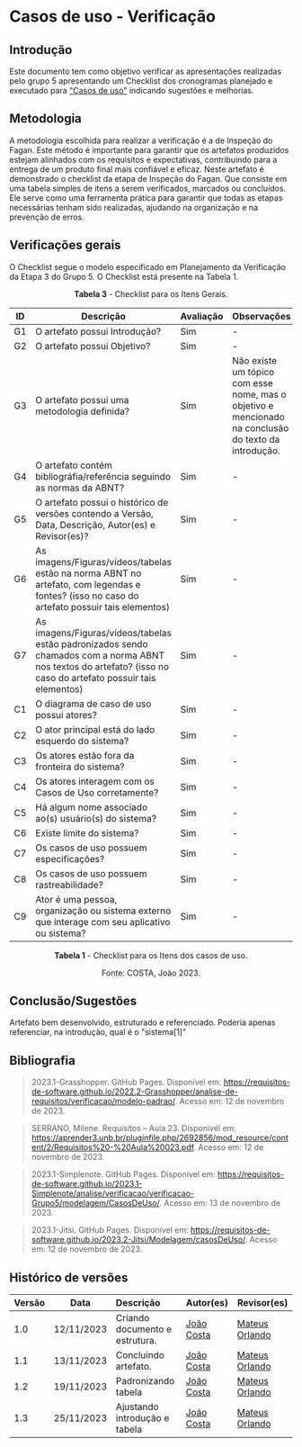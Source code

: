 # Casos de uso - Verificação

## Introdução
Este documento tem como objetivo verificar as apresentações realizadas pelo grupo 5 apresentando um Checklist dos cronogramas planejado e executado para   ["Casos de uso"](https://requisitos-de-software.github.io/2023.2-Jitsi/Modelagem/casosDeUso/) indicando sugestões e melhorias.

## Metodologia

A metodologia escolhida para realizar a verificação é a de Inspeção do Fagan. Este método é importante para garantir que os artefatos produzidos estejam alinhados com os requisitos e expectativas, contribuindo para a entrega de um produto final mais confiável e eficaz. Neste artefato é demonstrado o checklist da etapa de Inspeção do Fagan. Que consiste em uma tabela simples de itens a serem verificados, marcados ou concluídos. Ele serve como uma ferramenta prática para garantir que todas as etapas necessárias tenham sido realizadas, ajudando na organização e na prevenção de erros.

## Verificações gerais
O Checklist segue o modelo especificado em Planejamento da Verificação da Etapa 3 do Grupo 5. O Checklist está presente na Tabela 1.

<center>

**Tabela 3** - Checklist para os Itens Gerais.

| ID | Descrição | Avaliação | Observações |
| ---| -------- | --------- | ------------ |
| G1  | O artefato possui Introdução? | Sim | - |
| G2  | O artefato possui Objetivo? | Sim | - |
| G3  | O artefato possui uma metodologia definida? | Sim | Não existe um tópico com esse nome, mas o objetivo e mencionado na conclusão do texto da introdução. |
| G4  | O artefato contém bibliográfia/referência seguindo as normas da ABNT? | Sim | - |
| G5  | O artefato possui o histórico de versões contendo a Versão, Data, Descrição, Autor(es) e Revisor(es)? | Sim | - |
| G6  | As imagens/Figuras/vídeos/tabelas estão na norma ABNT no artefato, com legendas e fontes? (isso no caso do artefato possuir tais elementos) | Sim | - |
| G7  | As imagens/Figuras/vídeos/tabelas estão padronizados sendo chamados com a norma ABNT nos textos do artefato? (isso no caso do artefato possuir tais elementos) | Sim | - |
| C1 | O diagrama de caso de uso possui atores?| Sim | - |
| C2 | O ator principal está do lado esquerdo do sistema? | Sim | - |
| C3 | Os atores estão fora da fronteira do sistema? | Sim | - |
| C4 | Os atores interagem com os Casos de Uso corretamente? | Sim | - |
| C5 | Há algum nome associado ao(s) usuário(s) do sistema? | Sim | - |
| C6 | Existe limite do sistema? | Sim | - |
| C7 | Os casos de uso possuem especificações? | Sim | - |
| C8 | Os casos de uso possuem rastreabilidade? | Sim | - |
| C9 | Ator é uma pessoa, organização ou sistema externo que interage com seu aplicativo ou sistema? | Sim | - |

**Tabela 1** - Checklist para os Itens dos casos de uso.

Fonte: COSTA, João 2023.

</center>

## Conclusão/Sugestões
Artefato bem desenvolvido, estruturado e referenciado. Poderia apenas referenciar, na introdução, qual é o "sistema[1]"

## Bibliografia

> 2023.1-Grasshopper. GitHub Pages. Disponível em: https://requisitos-de-software.github.io/2022.2-Grasshopper/analise-de-requisitos/verificacao/modelo-padrao/. Acesso em: 12 de novembro de 2023.

> SERRANO, Milene. Requisitos – Aula 23. Disponivél em: https://aprender3.unb.br/pluginfile.php/2692856/mod_resource/content/2/Requisitos%20-%20Aula%20023.pdf. Acesso em: 12 de novembro de 2023.

> 2023.1-Simplenote. GitHub Pages. Disponível em: https://requisitos-de-software.github.io/2023.1-Simplenote/analise/verificacao/verificacao-Grupo5/modelagem/CasosDeUso/. Acesso em: 13 de novembro de 2023.

> 2023.1-Jitsi. GitHub Pages. Disponível em: https://requisitos-de-software.github.io/2023.2-Jitsi/Modelagem/casosDeUso/. Acesso em: 12 de novembro de 2023.

## Histórico de versões
| Versão | Data       | Descrição                   | Autor(es)     | Revisor(es) |
|--------|------------|:-----------------------------|---------------|-------------|
| 1.0    | 12/11/2023 | Criando documento e estrutura. |  [João Costa](https://github.com/jvcostta)   |  [Mateus Orlando](https://github.com/MateusPy)           |
| 1.1    | 13/11/2023 | Concluindo artefato. |  [João Costa](https://github.com/jvcostta)   |  [Mateus Orlando](https://github.com/MateusPy)           |
| 1.2    | 19/11/2023 | Padronizando tabela |  [João Costa](https://github.com/jvcostta)   |  [Mateus Orlando](https://github.com/MateusPy)           |
| 1.3    | 25/11/2023 | Ajustando introdução e tabela |  [João Costa](https://github.com/jvcostta)   |  [Mateus Orlando](https://github.com/MateusPy)           |